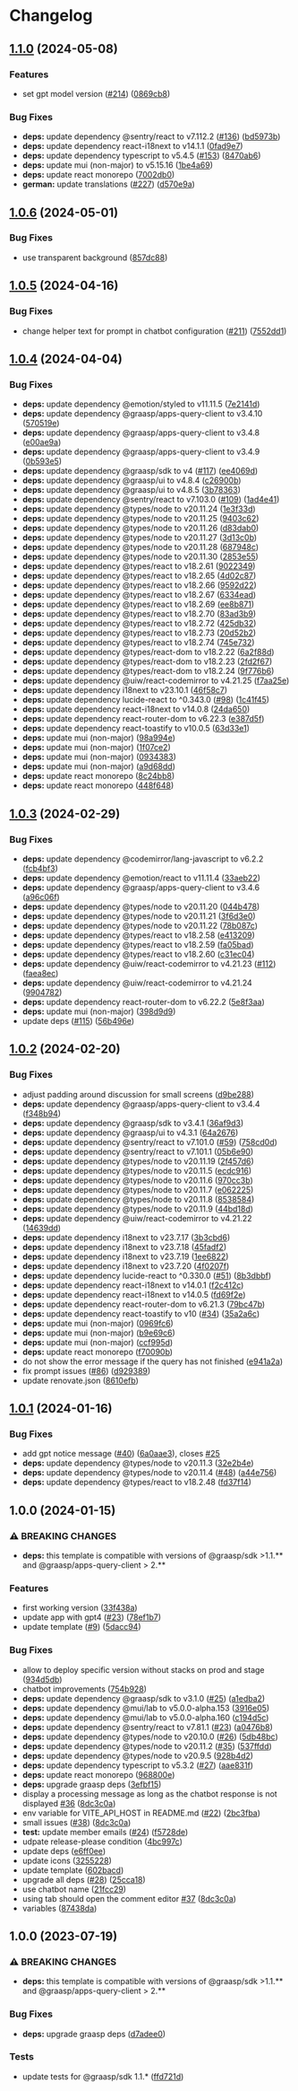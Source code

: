 # Changelog

## [1.1.0](https://github.com/graasp/graasp-app-chatbot/compare/v1.0.6...v1.1.0) (2024-05-08)


### Features

* set gpt model version ([#214](https://github.com/graasp/graasp-app-chatbot/issues/214)) ([0869cb8](https://github.com/graasp/graasp-app-chatbot/commit/0869cb821874f377b92c3ed14e80c3ea57048911))


### Bug Fixes

* **deps:** update dependency @sentry/react to v7.112.2 ([#136](https://github.com/graasp/graasp-app-chatbot/issues/136)) ([bd5973b](https://github.com/graasp/graasp-app-chatbot/commit/bd5973b7b660d5f3cc9ec62969b2f4fd0b151537))
* **deps:** update dependency react-i18next to v14.1.1 ([0fad9e7](https://github.com/graasp/graasp-app-chatbot/commit/0fad9e7e6a9360c8700764c6f597bcc1e9eb7204))
* **deps:** update dependency typescript to v5.4.5 ([#153](https://github.com/graasp/graasp-app-chatbot/issues/153)) ([8470ab6](https://github.com/graasp/graasp-app-chatbot/commit/8470ab6655fcdb88e8983836e57f09092cd3059b))
* **deps:** update mui (non-major) to v5.15.16 ([1be4a69](https://github.com/graasp/graasp-app-chatbot/commit/1be4a690623e1c5b5989bce464b97ea36770b3b3))
* **deps:** update react monorepo ([7002db0](https://github.com/graasp/graasp-app-chatbot/commit/7002db04b554fc0aeabf7fd3d2c559d4115c17d6))
* **german:** update translations ([#227](https://github.com/graasp/graasp-app-chatbot/issues/227)) ([d570e9a](https://github.com/graasp/graasp-app-chatbot/commit/d570e9a8d7356abc28933df1597d8d491e08103d))

## [1.0.6](https://github.com/graasp/graasp-app-chatbot/compare/v1.0.5...v1.0.6) (2024-05-01)


### Bug Fixes

* use transparent background ([857dc88](https://github.com/graasp/graasp-app-chatbot/commit/857dc8847ae7d2e15cc8c2a0c413927d70abb9a8))

## [1.0.5](https://github.com/graasp/graasp-app-chatbot/compare/v1.0.4...v1.0.5) (2024-04-16)


### Bug Fixes

* change helper text for prompt in chatbot configuration ([#211](https://github.com/graasp/graasp-app-chatbot/issues/211)) ([7552dd1](https://github.com/graasp/graasp-app-chatbot/commit/7552dd15672b574b06de405f2e62d3ee05b3b94d))

## [1.0.4](https://github.com/graasp/graasp-app-chatbot/compare/v1.0.3...v1.0.4) (2024-04-04)


### Bug Fixes

* **deps:** update dependency @emotion/styled to v11.11.5 ([7e2141d](https://github.com/graasp/graasp-app-chatbot/commit/7e2141d99b13fc37aac22649e341e0db94e8935e))
* **deps:** update dependency @graasp/apps-query-client to v3.4.10 ([570519e](https://github.com/graasp/graasp-app-chatbot/commit/570519e44d1f33e97e6fcf939eb2467f0f7ee09d))
* **deps:** update dependency @graasp/apps-query-client to v3.4.8 ([e00ae9a](https://github.com/graasp/graasp-app-chatbot/commit/e00ae9a9052f48212b1bdf18b77a2188548d8897))
* **deps:** update dependency @graasp/apps-query-client to v3.4.9 ([0b593e5](https://github.com/graasp/graasp-app-chatbot/commit/0b593e51371621a4b78e322b67bbef228b7bf9c6))
* **deps:** update dependency @graasp/sdk to v4 ([#117](https://github.com/graasp/graasp-app-chatbot/issues/117)) ([ee4069d](https://github.com/graasp/graasp-app-chatbot/commit/ee4069dba1232743a3b1a7e7b431cb7bb06c37ca))
* **deps:** update dependency @graasp/ui to v4.8.4 ([c26900b](https://github.com/graasp/graasp-app-chatbot/commit/c26900b29214955e39f0fdc00c7e53a7e2c54d64))
* **deps:** update dependency @graasp/ui to v4.8.5 ([3b78363](https://github.com/graasp/graasp-app-chatbot/commit/3b7836327632d447c95c24dce102dab30c053061))
* **deps:** update dependency @sentry/react to v7.103.0 ([#109](https://github.com/graasp/graasp-app-chatbot/issues/109)) ([1ad4e41](https://github.com/graasp/graasp-app-chatbot/commit/1ad4e419676c65a9e610cd010635cce6cdb0fa7d))
* **deps:** update dependency @types/node to v20.11.24 ([1e3f33d](https://github.com/graasp/graasp-app-chatbot/commit/1e3f33dd12ce8143a670f0cfdb2a7780f795d5cf))
* **deps:** update dependency @types/node to v20.11.25 ([9403c62](https://github.com/graasp/graasp-app-chatbot/commit/9403c6275ba2161b3c4ccd0d124c050b15656b6f))
* **deps:** update dependency @types/node to v20.11.26 ([d83dab0](https://github.com/graasp/graasp-app-chatbot/commit/d83dab0cdbf4c4ef7b2f12170702eef08ed65800))
* **deps:** update dependency @types/node to v20.11.27 ([3d13c0b](https://github.com/graasp/graasp-app-chatbot/commit/3d13c0b9aee36825d1af4e436998fd1e28ebc5f5))
* **deps:** update dependency @types/node to v20.11.28 ([687948c](https://github.com/graasp/graasp-app-chatbot/commit/687948c34dcc337006256d59e90ca30f19a52a59))
* **deps:** update dependency @types/node to v20.11.30 ([2853e55](https://github.com/graasp/graasp-app-chatbot/commit/2853e55b05b5d4357ee4e6cafbf7024041fdbd30))
* **deps:** update dependency @types/react to v18.2.61 ([9022349](https://github.com/graasp/graasp-app-chatbot/commit/90223498a9e3aa8a7e07d377e703c6b1d4cbaf4b))
* **deps:** update dependency @types/react to v18.2.65 ([4d02c87](https://github.com/graasp/graasp-app-chatbot/commit/4d02c877f3efcd0f1c83d58b54c4229caf0e2175))
* **deps:** update dependency @types/react to v18.2.66 ([9592d22](https://github.com/graasp/graasp-app-chatbot/commit/9592d22c533dff8e40bc86a1d94d8e876fe499ff))
* **deps:** update dependency @types/react to v18.2.67 ([6334ead](https://github.com/graasp/graasp-app-chatbot/commit/6334ead6d791ff7104080aa0f7142aeb05e51513))
* **deps:** update dependency @types/react to v18.2.69 ([ee8b871](https://github.com/graasp/graasp-app-chatbot/commit/ee8b8719db40ea458f248306fb29041b0fab208e))
* **deps:** update dependency @types/react to v18.2.70 ([83ad3b9](https://github.com/graasp/graasp-app-chatbot/commit/83ad3b987939ebc6730bedfec6b3cd0810432e5c))
* **deps:** update dependency @types/react to v18.2.72 ([425db32](https://github.com/graasp/graasp-app-chatbot/commit/425db3205b00ebc942288bce6e757f13956bfbb2))
* **deps:** update dependency @types/react to v18.2.73 ([20d52b2](https://github.com/graasp/graasp-app-chatbot/commit/20d52b21df56cf40589c0a2675c77bd09a715f87))
* **deps:** update dependency @types/react to v18.2.74 ([745e732](https://github.com/graasp/graasp-app-chatbot/commit/745e7325322a93fef9573247caaf34d9aa922faa))
* **deps:** update dependency @types/react-dom to v18.2.22 ([6a2f88d](https://github.com/graasp/graasp-app-chatbot/commit/6a2f88d061169d8d6178e4a38e393be36761b5fc))
* **deps:** update dependency @types/react-dom to v18.2.23 ([2fd2f67](https://github.com/graasp/graasp-app-chatbot/commit/2fd2f67306e78c3fbfffd55fadc659e30384602a))
* **deps:** update dependency @types/react-dom to v18.2.24 ([9f776b6](https://github.com/graasp/graasp-app-chatbot/commit/9f776b67fb998b1e866640a86374219ab804bc4d))
* **deps:** update dependency @uiw/react-codemirror to v4.21.25 ([f7aa25e](https://github.com/graasp/graasp-app-chatbot/commit/f7aa25e4817a3a383c0572bfe0359bfacc2f070f))
* **deps:** update dependency i18next to v23.10.1 ([46f58c7](https://github.com/graasp/graasp-app-chatbot/commit/46f58c7d9511cf8646867349f17090139419480c))
* **deps:** update dependency lucide-react to ^0.343.0 ([#98](https://github.com/graasp/graasp-app-chatbot/issues/98)) ([1c41f45](https://github.com/graasp/graasp-app-chatbot/commit/1c41f45035ef9ac6f8185ad82fe329564cd2f0cc))
* **deps:** update dependency react-i18next to v14.0.8 ([24da650](https://github.com/graasp/graasp-app-chatbot/commit/24da650cdd71a05c52f636f50b3b2762699e576f))
* **deps:** update dependency react-router-dom to v6.22.3 ([e387d5f](https://github.com/graasp/graasp-app-chatbot/commit/e387d5f46293f015bcaf9fa2a226a73aabb93c19))
* **deps:** update dependency react-toastify to v10.0.5 ([63d33e1](https://github.com/graasp/graasp-app-chatbot/commit/63d33e1c70af81114d2fdca6c75c145a4a58f410))
* **deps:** update mui (non-major) ([98a994e](https://github.com/graasp/graasp-app-chatbot/commit/98a994ef2d60bac9c1f90a22a37e927c2a4f0705))
* **deps:** update mui (non-major) ([1f07ce2](https://github.com/graasp/graasp-app-chatbot/commit/1f07ce29dbcf47f9913fe68f22e1a5b49b17f4e7))
* **deps:** update mui (non-major) ([0934383](https://github.com/graasp/graasp-app-chatbot/commit/09343836f557f48a02490b1011a4818ee986f82b))
* **deps:** update mui (non-major) ([a9d68dd](https://github.com/graasp/graasp-app-chatbot/commit/a9d68dde8906f31f22c3f4c6b7a10940bd1b0880))
* **deps:** update react monorepo ([8c24bb8](https://github.com/graasp/graasp-app-chatbot/commit/8c24bb8c8c1cc85d2b4901586d6216df5767b24a))
* **deps:** update react monorepo ([448f648](https://github.com/graasp/graasp-app-chatbot/commit/448f648b6c2df823ff0f772932e885d4da690259))

## [1.0.3](https://github.com/graasp/graasp-app-chatbot/compare/v1.0.2...v1.0.3) (2024-02-29)


### Bug Fixes

* **deps:** update dependency @codemirror/lang-javascript to v6.2.2 ([fcb4bf3](https://github.com/graasp/graasp-app-chatbot/commit/fcb4bf3a9cae9f70c6cce346525bc570ef66b6b5))
* **deps:** update dependency @emotion/react to v11.11.4 ([33aeb22](https://github.com/graasp/graasp-app-chatbot/commit/33aeb22af47b7b3eed692f05264c516572fdd78a))
* **deps:** update dependency @graasp/apps-query-client to v3.4.6 ([a96c06f](https://github.com/graasp/graasp-app-chatbot/commit/a96c06f52a9d619641f3fc1259af217ea6f126ab))
* **deps:** update dependency @types/node to v20.11.20 ([044b478](https://github.com/graasp/graasp-app-chatbot/commit/044b47812df49c5aeab5960c5d4fdecb48d4d95c))
* **deps:** update dependency @types/node to v20.11.21 ([3f6d3e0](https://github.com/graasp/graasp-app-chatbot/commit/3f6d3e05616c16c325199c2ccd4067668e0387af))
* **deps:** update dependency @types/node to v20.11.22 ([78b087c](https://github.com/graasp/graasp-app-chatbot/commit/78b087ced2b3e27cd449024371b577d3b2ea3be2))
* **deps:** update dependency @types/react to v18.2.58 ([e413209](https://github.com/graasp/graasp-app-chatbot/commit/e4132097b91e0d7ee879ee5ea8af2d25c85ad9ba))
* **deps:** update dependency @types/react to v18.2.59 ([fa05bad](https://github.com/graasp/graasp-app-chatbot/commit/fa05bad2ee5134f4f3cdc0aa5dac6a29fdd9fb46))
* **deps:** update dependency @types/react to v18.2.60 ([c31ec04](https://github.com/graasp/graasp-app-chatbot/commit/c31ec049c7ee3a18ed095c7c9260a402c3e93ced))
* **deps:** update dependency @uiw/react-codemirror to v4.21.23 ([#112](https://github.com/graasp/graasp-app-chatbot/issues/112)) ([faea8ec](https://github.com/graasp/graasp-app-chatbot/commit/faea8eceed96743e0dc77c524636f9bca6a7e6cd))
* **deps:** update dependency @uiw/react-codemirror to v4.21.24 ([9904782](https://github.com/graasp/graasp-app-chatbot/commit/990478244b8aa3d21a05de1608175d3c3d983ff2))
* **deps:** update dependency react-router-dom to v6.22.2 ([5e8f3aa](https://github.com/graasp/graasp-app-chatbot/commit/5e8f3aabf806aba351dd5d9cab2a57a6aeced5e6))
* **deps:** update mui (non-major) ([398d9d9](https://github.com/graasp/graasp-app-chatbot/commit/398d9d9ed043eae117e31a91bd5ef80883e52860))
* update deps ([#115](https://github.com/graasp/graasp-app-chatbot/issues/115)) ([56b496e](https://github.com/graasp/graasp-app-chatbot/commit/56b496ee388f2faa10d0ef4c9f0a2bc4a2b47db3))

## [1.0.2](https://github.com/graasp/graasp-app-chatbot/compare/v1.0.1...v1.0.2) (2024-02-20)


### Bug Fixes

* adjust padding around discussion for small screens ([d9be288](https://github.com/graasp/graasp-app-chatbot/commit/d9be288bb07b1ed0827b2d762e9734142c686a63))
* **deps:** update dependency @graasp/apps-query-client to v3.4.4 ([f348b94](https://github.com/graasp/graasp-app-chatbot/commit/f348b946800362affd339f7beb1783c68479d91d))
* **deps:** update dependency @graasp/sdk to v3.4.1 ([36af9d3](https://github.com/graasp/graasp-app-chatbot/commit/36af9d3da240e760fb343be76ba65ba650be1766))
* **deps:** update dependency @graasp/ui to v4.3.1 ([64a2676](https://github.com/graasp/graasp-app-chatbot/commit/64a2676c975025c00d630831cdb69268a1c6e223))
* **deps:** update dependency @sentry/react to v7.101.0 ([#59](https://github.com/graasp/graasp-app-chatbot/issues/59)) ([758cd0d](https://github.com/graasp/graasp-app-chatbot/commit/758cd0d9f6c8293535e8caec84906690034adac3))
* **deps:** update dependency @sentry/react to v7.101.1 ([05b6e90](https://github.com/graasp/graasp-app-chatbot/commit/05b6e9034ccd6a5bbe38644ac95cbf8e8659c6e1))
* **deps:** update dependency @types/node to v20.11.19 ([2f457d6](https://github.com/graasp/graasp-app-chatbot/commit/2f457d69ddab3c7a73d1783a8662c02c32184aa9))
* **deps:** update dependency @types/node to v20.11.5 ([ecdc916](https://github.com/graasp/graasp-app-chatbot/commit/ecdc9169996e4f7b3baed5f8262b0514e27230cd))
* **deps:** update dependency @types/node to v20.11.6 ([970cc3b](https://github.com/graasp/graasp-app-chatbot/commit/970cc3bb8d82a9ad7982d7ff0ad0c1aea3c5a255))
* **deps:** update dependency @types/node to v20.11.7 ([e062225](https://github.com/graasp/graasp-app-chatbot/commit/e0622253e616b099f6a5d004b418b54ea64d1b41))
* **deps:** update dependency @types/node to v20.11.8 ([8538584](https://github.com/graasp/graasp-app-chatbot/commit/85385845e4bd6831a3712a002fe2299d69657ba9))
* **deps:** update dependency @types/node to v20.11.9 ([44bd18d](https://github.com/graasp/graasp-app-chatbot/commit/44bd18d487867d3ed4b69df5a03dfbc0729200e4))
* **deps:** update dependency @uiw/react-codemirror to v4.21.22 ([14639dd](https://github.com/graasp/graasp-app-chatbot/commit/14639dd11f93a1ce61550d6146dd76e4a983a185))
* **deps:** update dependency i18next to v23.7.17 ([3b3cbd6](https://github.com/graasp/graasp-app-chatbot/commit/3b3cbd64fbd6c224368cf2a4740e4b0dd18113ab))
* **deps:** update dependency i18next to v23.7.18 ([45fadf2](https://github.com/graasp/graasp-app-chatbot/commit/45fadf278dd8741dc69821441e60d3eb4745f0c9))
* **deps:** update dependency i18next to v23.7.19 ([1ee6822](https://github.com/graasp/graasp-app-chatbot/commit/1ee682259fe3e4a25fe4b0daf9e5ccb3c6abed80))
* **deps:** update dependency i18next to v23.7.20 ([4f0207f](https://github.com/graasp/graasp-app-chatbot/commit/4f0207fff08f0463c0ac9fc19c301349784e15c4))
* **deps:** update dependency lucide-react to ^0.330.0 ([#51](https://github.com/graasp/graasp-app-chatbot/issues/51)) ([8b3dbbf](https://github.com/graasp/graasp-app-chatbot/commit/8b3dbbff6298430357693379796ca8eb9888afe1))
* **deps:** update dependency react-i18next to v14.0.1 ([f2c412c](https://github.com/graasp/graasp-app-chatbot/commit/f2c412c2dc2893174feb2530957547259b9b0d3f))
* **deps:** update dependency react-i18next to v14.0.5 ([fd69f2e](https://github.com/graasp/graasp-app-chatbot/commit/fd69f2e191e5949a5ecc91f41ec68d63a0d79a31))
* **deps:** update dependency react-router-dom to v6.21.3 ([79bc47b](https://github.com/graasp/graasp-app-chatbot/commit/79bc47b16c36f3355a12d257e540c0d814562973))
* **deps:** update dependency react-toastify to v10 ([#34](https://github.com/graasp/graasp-app-chatbot/issues/34)) ([35a2a6c](https://github.com/graasp/graasp-app-chatbot/commit/35a2a6c3b05d071eb9913ba67b79a570d77289e4))
* **deps:** update mui (non-major) ([0969fc6](https://github.com/graasp/graasp-app-chatbot/commit/0969fc6315900352257f08f3b3610b9e7ab5212f))
* **deps:** update mui (non-major) ([b9e69c6](https://github.com/graasp/graasp-app-chatbot/commit/b9e69c6daabe6894e35219449a56b0549490e308))
* **deps:** update mui (non-major) ([ccf995d](https://github.com/graasp/graasp-app-chatbot/commit/ccf995d96e1ff7b7abe81d10210648ce4f92699f))
* **deps:** update react monorepo ([f70090b](https://github.com/graasp/graasp-app-chatbot/commit/f70090b5d4c3984c994bde6fd49ea858f47cfba3))
* do not show the error message if the query has not finished ([e941a2a](https://github.com/graasp/graasp-app-chatbot/commit/e941a2a72c276a46ae6f9521379b748012ebe0ff))
* fix prompt issues ([#86](https://github.com/graasp/graasp-app-chatbot/issues/86)) ([d929389](https://github.com/graasp/graasp-app-chatbot/commit/d929389e6d067a9fb4e9c16ab4de9355e6a255b3))
* update renovate.json ([8610efb](https://github.com/graasp/graasp-app-chatbot/commit/8610efbe2f8f97cc8aef476ffd078c1d5ad5ee9d))

## [1.0.1](https://github.com/graasp/graasp-app-chatbot/compare/v1.0.0...v1.0.1) (2024-01-16)


### Bug Fixes

* add gpt notice message ([#40](https://github.com/graasp/graasp-app-chatbot/issues/40)) ([6a0aae3](https://github.com/graasp/graasp-app-chatbot/commit/6a0aae35dbd93fb1589ca58603304df902f8c115)), closes [#25](https://github.com/graasp/graasp-app-chatbot/issues/25)
* **deps:** update dependency @types/node to v20.11.3 ([32e2b4e](https://github.com/graasp/graasp-app-chatbot/commit/32e2b4e302b639d90b2ed1957b6b8f9cf6e3d3a0))
* **deps:** update dependency @types/node to v20.11.4 ([#48](https://github.com/graasp/graasp-app-chatbot/issues/48)) ([a44e756](https://github.com/graasp/graasp-app-chatbot/commit/a44e75645afbfeda49891e2217713589955725de))
* **deps:** update dependency @types/react to v18.2.48 ([fd37f14](https://github.com/graasp/graasp-app-chatbot/commit/fd37f14eda6b91c9c5676ea9f6c7d9406971d417))

## 1.0.0 (2024-01-15)


### ⚠ BREAKING CHANGES

* **deps:** this template is compatible with versions of @graasp/sdk >1.1.** and @graasp/apps-query-client > 2.**

### Features

* first working version ([33f438a](https://github.com/graasp/graasp-app-chatbot/commit/33f438aa5b03b0e67cfa4584e6c8ae99e102b614))
* update app with gpt4 ([#23](https://github.com/graasp/graasp-app-chatbot/issues/23)) ([78ef1b7](https://github.com/graasp/graasp-app-chatbot/commit/78ef1b71c4b01397616cdfaa662e711240b49187))
* update template ([#9](https://github.com/graasp/graasp-app-chatbot/issues/9)) ([5dacc94](https://github.com/graasp/graasp-app-chatbot/commit/5dacc947af83ca4338b5ef5f27a4d3a8e32ffaed))


### Bug Fixes

* allow to deploy specific version without stacks on prod and stage ([934d5db](https://github.com/graasp/graasp-app-chatbot/commit/934d5db07a77502dcc2a66296b0bda56a316d0a9))
* chatbot improvements ([754b928](https://github.com/graasp/graasp-app-chatbot/commit/754b92877633970d33979776ace84a11d44ab7f5))
* **deps:** update dependency @graasp/sdk to v3.1.0 ([#25](https://github.com/graasp/graasp-app-chatbot/issues/25)) ([a1edba2](https://github.com/graasp/graasp-app-chatbot/commit/a1edba2644fdff904b77bc95aa49fa5950fafe0f))
* **deps:** update dependency @mui/lab to v5.0.0-alpha.153 ([3916e05](https://github.com/graasp/graasp-app-chatbot/commit/3916e05db3f454b0e9e6e9837bf5ebdec9221064))
* **deps:** update dependency @mui/lab to v5.0.0-alpha.160 ([c194d5c](https://github.com/graasp/graasp-app-chatbot/commit/c194d5c185d5e0d315a3919d2dba4807fe4c8dcc))
* **deps:** update dependency @sentry/react to v7.81.1 ([#23](https://github.com/graasp/graasp-app-chatbot/issues/23)) ([a0476b8](https://github.com/graasp/graasp-app-chatbot/commit/a0476b88603076dabf14d16a60c9c6a9e347c807))
* **deps:** update dependency @types/node to v20.10.0 ([#26](https://github.com/graasp/graasp-app-chatbot/issues/26)) ([5db48bc](https://github.com/graasp/graasp-app-chatbot/commit/5db48bc17c6b7d3f7006c8bb87bffe5cdce34273))
* **deps:** update dependency @types/node to v20.11.2 ([#35](https://github.com/graasp/graasp-app-chatbot/issues/35)) ([537ffdd](https://github.com/graasp/graasp-app-chatbot/commit/537ffddf8aba904580516d746177fdc24d50ca21))
* **deps:** update dependency @types/node to v20.9.5 ([928b4d2](https://github.com/graasp/graasp-app-chatbot/commit/928b4d2fe3deb74ea34c1318b3e4a39bd106b3d8))
* **deps:** update dependency typescript to v5.3.2 ([#27](https://github.com/graasp/graasp-app-chatbot/issues/27)) ([aae831f](https://github.com/graasp/graasp-app-chatbot/commit/aae831f2ad30a125e72be511dd0c49e34d85da44))
* **deps:** update react monorepo ([968800e](https://github.com/graasp/graasp-app-chatbot/commit/968800e1cc96f035e2aa66c6a5937b47d9280f61))
* **deps:** upgrade graasp deps ([3efbf15](https://github.com/graasp/graasp-app-chatbot/commit/3efbf15d5726fd7ecb589b272f92a388043a0295))
* display a processing message as long as the chatbot response is not displayed [#36](https://github.com/graasp/graasp-app-chatbot/issues/36) ([8dc3c0a](https://github.com/graasp/graasp-app-chatbot/commit/8dc3c0a1ec1d3bde97596dc220d7a21583f28446))
* env variable for VITE_API_HOST in README.md ([#22](https://github.com/graasp/graasp-app-chatbot/issues/22)) ([2bc3fba](https://github.com/graasp/graasp-app-chatbot/commit/2bc3fba6bfb61e25b98f071e82fb905c45c99074))
* small issues ([#38](https://github.com/graasp/graasp-app-chatbot/issues/38)) ([8dc3c0a](https://github.com/graasp/graasp-app-chatbot/commit/8dc3c0a1ec1d3bde97596dc220d7a21583f28446))
* **test:** update member emails ([#24](https://github.com/graasp/graasp-app-chatbot/issues/24)) ([f5728de](https://github.com/graasp/graasp-app-chatbot/commit/f5728ded5ccea77264a51e7cd0adebaa3eccc6b3))
* udpate release-please condition ([4bc997c](https://github.com/graasp/graasp-app-chatbot/commit/4bc997c3d44c327add383b9ae3fe8b5f18bf2678))
* update deps ([e6ff0ee](https://github.com/graasp/graasp-app-chatbot/commit/e6ff0ee8f4e99b6efa539e2d32c5954e30d90911))
* update icons ([3255228](https://github.com/graasp/graasp-app-chatbot/commit/325522810f004fd9a53e86d98c5580b33b7af646))
* update template ([602bacd](https://github.com/graasp/graasp-app-chatbot/commit/602bacd0f26c416692c87a02c28b6183cf046694))
* upgrade all deps ([#28](https://github.com/graasp/graasp-app-chatbot/issues/28)) ([25cca18](https://github.com/graasp/graasp-app-chatbot/commit/25cca18a4b714ea3c0a0c6cf98439f85257a2f6a))
* use chatbot name ([21fcc29](https://github.com/graasp/graasp-app-chatbot/commit/21fcc29df33b78bd68f8fd42aa1ac6bc72a04dff))
* using tab should open the comment editor [#37](https://github.com/graasp/graasp-app-chatbot/issues/37) ([8dc3c0a](https://github.com/graasp/graasp-app-chatbot/commit/8dc3c0a1ec1d3bde97596dc220d7a21583f28446))
* variables ([87438da](https://github.com/graasp/graasp-app-chatbot/commit/87438dabb3af5f3c89c37d49e5a70b9f5b68af44))

## 1.0.0 (2023-07-19)


### ⚠ BREAKING CHANGES

* **deps:** this template is compatible with versions of @graasp/sdk >1.1.** and @graasp/apps-query-client > 2.**

### Bug Fixes

* **deps:** upgrade graasp deps ([d7adee0](https://github.com/graasp/graasp-app-starter-ts-vite/commit/d7adee0a93b72d17620696881c49feb0ba2fa724))


### Tests

* update tests for @graasp/sdk 1.1.* ([ffd721d](https://github.com/graasp/graasp-app-starter-ts-vite/commit/ffd721d01a7c416b2abe35bb2ebb278c336f2968))
